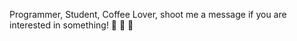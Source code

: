 Programmer, Student, Coffee Lover,
shoot me a message if you are interested in something!
📕 🍷 👀

<!---
davidmustea/davidmustea is a ✨ special ✨ repository because its `README.md` (this file) appears on your GitHub profile.
You can click the Preview link to take a look at your changes.
--->
